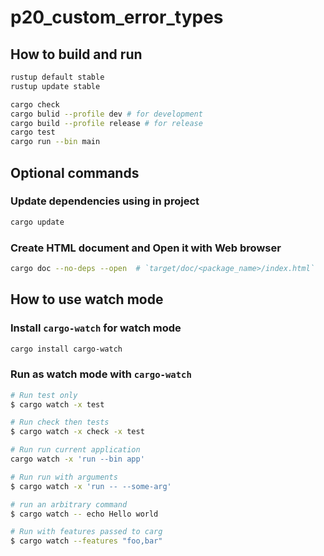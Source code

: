 # p20_custom_error_types

## How to build and run

```bash
rustup default stable
rustup update stable

cargo check
cargo bulid --profile dev # for development
cargo build --profile release # for release
cargo test
cargo run --bin main
```

## Optional commands

### Update dependencies using in project

```bash
cargo update
```

### Create HTML document and Open it with Web browser

```bash
cargo doc --no-deps --open  # `target/doc/<package_name>/index.html`
```

## How to use watch mode

### Install `cargo-watch` for watch mode

```bash
cargo install cargo-watch
```

### Run as watch mode with `cargo-watch`

```bash
# Run test only
$ cargo watch -x test

# Run check then tests
$ cargo watch -x check -x test

# Run run current application
cargo watch -x 'run --bin app'

# Run run with arguments
$ cargo watch -x 'run -- --some-arg'

# run an arbitrary command
$ cargo watch -- echo Hello world

# Run with features passed to carg
$ cargo watch --features "foo,bar"
```
